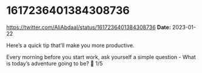 # 1617236401384308736
https://twitter.com/AliAbdaal/status/1617236401384308736
**Date:** 2023-01-22

Here’s a quick tip that’ll make you more productive. 

Every morning before you start work, ask yourself a simple question - What is today’s adventure going to be? 🧵 1/5
